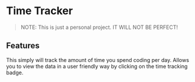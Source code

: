 # Time Tracker

>NOTE: This is just a personal project. IT WILL NOT BE PERFECT!

## Features

This simply will track the amount of time you spend coding per day.
Allows you to view the data in a user friendly way by clicking on the time tracking badge.
